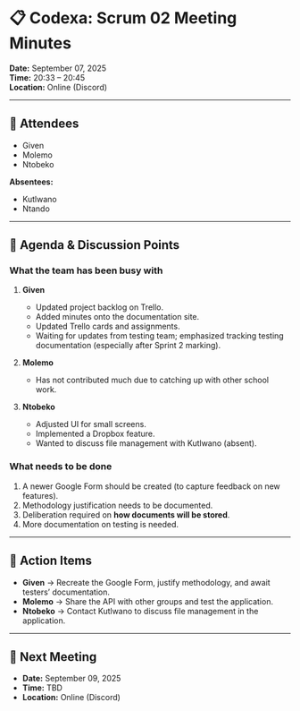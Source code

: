 # 📋 Codexa: Scrum 02 Meeting Minutes

**Date:** September 07, 2025  
**Time:** 20:33 – 20:45  
**Location:** Online (Discord)  

---

## 👥 Attendees
- Given  
- Molemo  
- Ntobeko  

**Absentees:**  
- Kutlwano  
- Ntando  

---

## 📝 Agenda & Discussion Points

### What the team has been busy with
1. **Given**  
   - Updated project backlog on Trello.  
   - Added minutes onto the documentation site.  
   - Updated Trello cards and assignments.  
   - Waiting for updates from testing team; emphasized tracking testing documentation (especially after Sprint 2 marking).  

2. **Molemo**  
   - Has not contributed much due to catching up with other school work.  

3. **Ntobeko**  
   - Adjusted UI for small screens.  
   - Implemented a Dropbox feature.  
   - Wanted to discuss file management with Kutlwano (absent).  

### What needs to be done
1. A newer Google Form should be created (to capture feedback on new features).  
2. Methodology justification needs to be documented.  
3. Deliberation required on **how documents will be stored**.  
4. More documentation on testing is needed.  

---

## 👤 Action Items
- **Given** → Recreate the Google Form, justify methodology, and await testers’ documentation.  
- **Molemo** → Share the API with other groups and test the application.  
- **Ntobeko** → Contact Kutlwano to discuss file management in the application.  

---

## 📅 Next Meeting
- **Date:** September 09, 2025  
- **Time:** TBD  
- **Location:** Online (Discord)  
